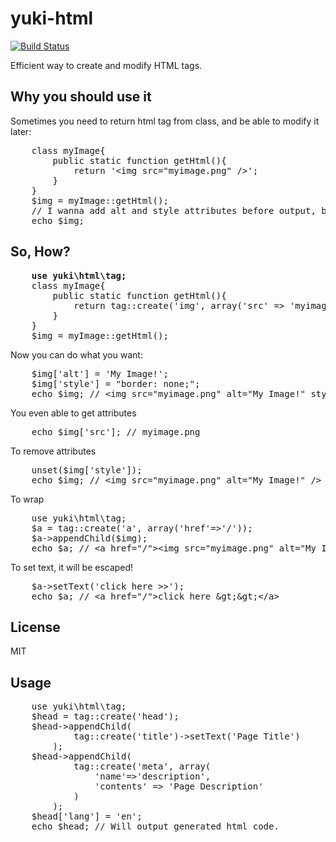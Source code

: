 yuki-html
=========
[![Build Status](https://secure.travis-ci.org/olamedia/yuki-html.png)](http://travis-ci.org/olamedia/yuki-html)

Efficient way to create and modify HTML tags.

Why you should use it
---------------------
Sometimes you need to return html tag from class, and be able to modify it later:

<pre>
    class myImage{
        public static function getHtml(){
            return '&lt;img src="myimage.png" />';
        }
    }
    $img = myImage::getHtml();
    // I wanna add alt and style attributes before output, but how I can?
    echo $img;
</pre>	
	

So, How?
----

<pre>
	<strong>use yuki\html\tag;</strong>
    class myImage{
        public static function getHtml(){
            return tag::create('img', array('src' => 'myimage.png'));
        }
    }
    $img = myImage::getHtml();
</pre>	
	
Now you can do what you want:

<pre>
    $img['alt'] = 'My Image!';
    $img['style'] = "border: none;";
    echo $img; // &lt;img src="myimage.png" alt="My Image!" style="border: none;" />
</pre>

You even able to get attributes

<pre>
    echo $img['src']; // myimage.png
</pre>	
	
To remove attributes

<pre>
    unset($img['style']);
    echo $img; // &lt;img src="myimage.png" alt="My Image!" />
</pre>
	
To wrap

<pre>
	use yuki\html\tag;
    $a = tag::create('a', array('href'=>'/'));
    $a->appendChild($img);
    echo $a; // &lt;a href="/">&lt;img src="myimage.png" alt="My Image!" />&lt;/a>
</pre>	
	
To set text, it will be escaped!

<pre>
    $a->setText('click here >>');
    echo $a; // &lt;a href="/">click here &amp;gt;&amp;gt;&lt;/a>
</pre>

License
-------
MIT

Usage
-----

<pre>
	use yuki\html\tag;
    $head = tag::create('head');
    $head->appendChild(
            tag::create('title')->setText('Page Title')
        );
    $head->appendChild(
            tag::create('meta', array(
                'name'=>'description', 
                'contents' => 'Page Description'
            )
        );
    $head['lang'] = 'en';
    echo $head; // Will output generated html code.
</pre>
